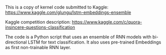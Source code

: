 This is a copy of kernel code submitted to Kaggle: 
https://www.kaggle.com/glungu/lstm-embeddings-ensemble

Kaggle competition description: 
https://www.kaggle.com/c/quora-insincere-questions-classification

The code is a Python script that uses an ensemble of RNN models with bi-directional 
LSTM for text classification. It also uses pre-trained Embeddings as first non-trainable 
RNN layer.

